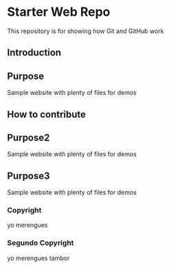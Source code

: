 # Starter Web Repo

This repository is for showing how Git and GitHub work

## Introduction

## Purpose
Sample website with plenty of files for demos

## How to contribute

## Purpose2
Sample website with plenty of files for demos

## Purpose3
Sample website with plenty of files for demos

### Copyright
yo merengues

### Segundo Copyright
yo merengues tambor